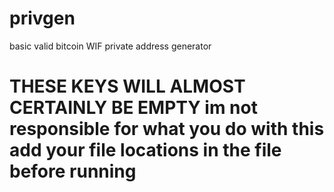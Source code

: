 # privgen
basic valid bitcoin WIF private address generator
<h1>THESE KEYS WILL ALMOST CERTAINLY BE EMPTY</hj1>
im not responsible for what you do with this
add your file locations in the file before running
